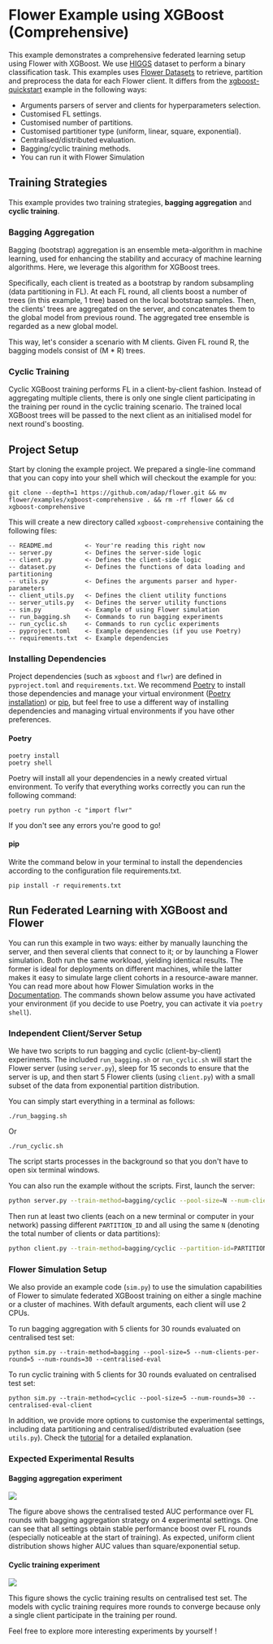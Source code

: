 # Flower Example using XGBoost (Comprehensive)

This example demonstrates a comprehensive federated learning setup using Flower with XGBoost.
We use [HIGGS](https://archive.ics.uci.edu/dataset/280/higgs) dataset to perform a binary classification task. This examples uses [Flower Datasets](https://flower.ai/docs/datasets/) to retrieve, partition and preprocess the data for each Flower client.
It differs from the [xgboost-quickstart](https://github.com/adap/flower/tree/main/examples/xgboost-quickstart) example in the following ways:

- Arguments parsers of server and clients for hyperparameters selection.
- Customised FL settings.
- Customised number of partitions.
- Customised partitioner type (uniform, linear, square, exponential).
- Centralised/distributed evaluation.
- Bagging/cyclic training methods.
- You can run it with Flower Simulation

## Training Strategies

This example provides two training strategies, **bagging aggregation** and **cyclic training**.

### Bagging Aggregation

Bagging (bootstrap) aggregation is an ensemble meta-algorithm in machine learning,
used for enhancing the stability and accuracy of machine learning algorithms.
Here, we leverage this algorithm for XGBoost trees.

Specifically, each client is treated as a bootstrap by random subsampling (data partitioning in FL).
At each FL round, all clients boost a number of trees (in this example, 1 tree) based on the local bootstrap samples.
Then, the clients' trees are aggregated on the server, and concatenates them to the global model from previous round.
The aggregated tree ensemble is regarded as a new global model.

This way, let's consider a scenario with M clients.
Given FL round R, the bagging models consist of (M * R) trees.

### Cyclic Training

Cyclic XGBoost training performs FL in a client-by-client fashion.
Instead of aggregating multiple clients,
there is only one single client participating in the training per round in the cyclic training scenario.
The trained local XGBoost trees will be passed to the next client as an initialised model for next round's boosting.

## Project Setup

Start by cloning the example project. We prepared a single-line command that you can copy into your shell which will checkout the example for you:

```shell
git clone --depth=1 https://github.com/adap/flower.git && mv flower/examples/xgboost-comprehensive . && rm -rf flower && cd xgboost-comprehensive
```

This will create a new directory called `xgboost-comprehensive` containing the following files:

```
-- README.md         <- Your're reading this right now
-- server.py         <- Defines the server-side logic
-- client.py         <- Defines the client-side logic
-- dataset.py        <- Defines the functions of data loading and partitioning
-- utils.py          <- Defines the arguments parser and hyper-parameters
-- client_utils.py   <- Defines the client utility functions
-- server_utils.py   <- Defines the server utility functions
-- sim.py            <- Example of using Flower simulation
-- run_bagging.sh    <- Commands to run bagging experiments
-- run_cyclic.sh     <- Commands to run cyclic experiments
-- pyproject.toml    <- Example dependencies (if you use Poetry)
-- requirements.txt  <- Example dependencies
```

### Installing Dependencies

Project dependencies (such as `xgboost` and `flwr`) are defined in `pyproject.toml` and `requirements.txt`. We recommend [Poetry](https://python-poetry.org/docs/) to install those dependencies and manage your virtual environment ([Poetry installation](https://python-poetry.org/docs/#installation)) or [pip](https://pip.pypa.io/en/latest/development/), but feel free to use a different way of installing dependencies and managing virtual environments if you have other preferences.

#### Poetry

```shell
poetry install
poetry shell
```

Poetry will install all your dependencies in a newly created virtual environment. To verify that everything works correctly you can run the following command:

```shell
poetry run python -c "import flwr"
```

If you don't see any errors you're good to go!

#### pip

Write the command below in your terminal to install the dependencies according to the configuration file requirements.txt.

```shell
pip install -r requirements.txt
```

## Run Federated Learning with XGBoost and Flower

You can run this example in two ways: either by manually launching the server, and then several clients that connect to it; or by launching a Flower simulation. Both run the same workload, yielding identical results. The former is ideal for deployments on different machines, while the latter makes it easy to simulate large client cohorts in a resource-aware manner. You can read more about how Flower Simulation works in the [Documentation](https://flower.ai/docs/framework/how-to-run-simulations.html). The commands shown below assume you have activated your environment (if you decide to use Poetry, you can activate it via `poetry shell`).

### Independent Client/Server Setup

We have two scripts to run bagging and cyclic (client-by-client) experiments.
The included `run_bagging.sh` or `run_cyclic.sh` will start the Flower server (using `server.py`),
sleep for 15 seconds to ensure that the server is up,
and then start 5 Flower clients (using `client.py`) with a small subset of the data from exponential partition distribution.

You can simply start everything in a terminal as follows:

```shell
./run_bagging.sh
```

Or

```shell
./run_cyclic.sh
```

The script starts processes in the background so that you don't have to open six terminal windows.

You can also run the example without the scripts. First, launch the server:

```bash
python server.py --train-method=bagging/cyclic --pool-size=N --num-clients-per-round=N
```

Then run at least two clients (each on a new terminal or computer in your network) passing different `PARTITION_ID` and all using the same `N` (denoting the total number of clients or data partitions):

```bash
python client.py --train-method=bagging/cyclic --partition-id=PARTITION_ID --num-partitions=N
```

### Flower Simulation Setup

We also provide an example code (`sim.py`) to use the simulation capabilities of Flower to simulate federated XGBoost training on either a single machine or a cluster of machines. With default arguments, each client will use 2 CPUs.

To run bagging aggregation with 5 clients for 30 rounds evaluated on centralised test set:

```shell
python sim.py --train-method=bagging --pool-size=5 --num-clients-per-round=5 --num-rounds=30 --centralised-eval
```

To run cyclic training with 5 clients for 30 rounds evaluated on centralised test set:

```shell
python sim.py --train-method=cyclic --pool-size=5 --num-rounds=30 --centralised-eval-client
```

In addition, we provide more options to customise the experimental settings, including data partitioning and centralised/distributed evaluation (see `utils.py`).
Check the [tutorial](https://flower.ai/docs/framework/tutorial-quickstart-xgboost.html) for a detailed explanation.

### Expected Experimental Results

#### Bagging aggregation experiment

![](_static/xgboost_flower_auc_bagging.png)

The figure above shows the centralised tested AUC performance over FL rounds with bagging aggregation strategy on 4 experimental settings.
One can see that all settings obtain stable performance boost over FL rounds (especially noticeable at the start of training).
As expected, uniform client distribution shows higher AUC values than square/exponential setup.

#### Cyclic training experiment

![](_static/xgboost_flower_auc_cyclic.png)

This figure shows the cyclic training results on centralised test set.
The models with cyclic training requires more rounds to converge
because only a single client participate in the training per round.

Feel free to explore more interesting experiments by yourself !
